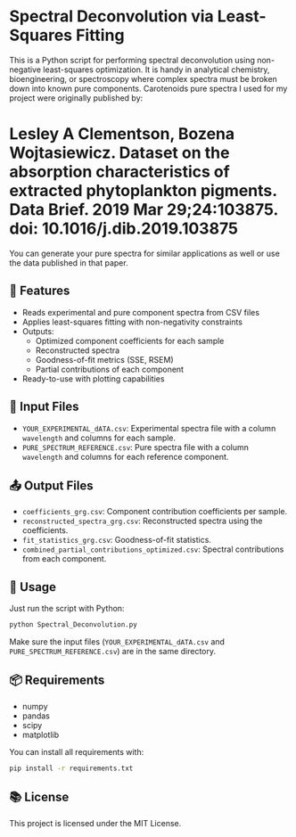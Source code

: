 # Spectral Deconvolution via Least-Squares Fitting

This is a Python script for performing spectral deconvolution using non-negative least-squares optimization. It is handy in analytical chemistry, bioengineering, or spectroscopy where complex spectra must be broken down into known pure components.
Carotenoids pure spectra I used for my project were originally published by:

# Lesley A Clementson, Bozena Wojtasiewicz. Dataset on the absorption characteristics of extracted phytoplankton pigments. Data Brief. 2019 Mar 29;24:103875. doi: 10.1016/j.dib.2019.103875

You can generate your pure spectra for similar applications as well or use the data published in that paper.

## 📌 Features

- Reads experimental and pure component spectra from CSV files
- Applies least-squares fitting with non-negativity constraints
- Outputs:
  - Optimized component coefficients for each sample
  - Reconstructed spectra
  - Goodness-of-fit metrics (SSE, RSEM)
  - Partial contributions of each component
- Ready-to-use with plotting capabilities

## 🧪 Input Files

- `YOUR_EXPERIMENTAL_dATA.csv`: Experimental spectra file with a column `wavelength` and columns for each sample.
- `PURE_SPECTRUM_REFERENCE.csv`: Pure spectra file with a column `wavelength` and columns for each reference component.

## 📤 Output Files

- `coefficients_grg.csv`: Component contribution coefficients per sample.
- `reconstructed_spectra_grg.csv`: Reconstructed spectra using the coefficients.
- `fit_statistics_grg.csv`: Goodness-of-fit statistics.
- `combined_partial_contributions_optimized.csv`: Spectral contributions from each component.

## 🚀 Usage

Just run the script with Python:

```bash
python Spectral_Deconvolution.py
```

Make sure the input files (`YOUR_EXPERIMENTAL_dATA.csv` and `PURE_SPECTRUM_REFERENCE.csv`) are in the same directory.

## 📦 Requirements

- numpy
- pandas
- scipy
- matplotlib

You can install all requirements with:

```bash
pip install -r requirements.txt
```

## 📚 License

This project is licensed under the MIT License.
